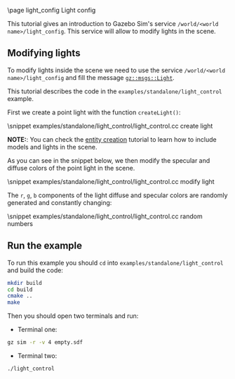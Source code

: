 \page light_config Light config

This tutorial gives an introduction to Gazebo Sim's service `/world/<world name>/light_config`.
This service will allow to modify lights in the scene.

## Modifying lights

To modify lights inside the scene we need to use the service `/world/<world name>/light_config` and
fill the message [`gz::msgs::Light`](https://gazebosim.org/api/msgs/6.0/classignition_1_1msgs_1_1Light.html).

This tutorial describes the code in the `examples/standalone/light_control` example.

First we create a point light with the function `createLight()`:

\snippet examples/standalone/light_control/light_control.cc create light

**NOTE:**: You can check the [entity creation](entity_creation.html) tutorial to learn how to include models and lights in the scene.

As you can see in the snippet below, we then modify the specular and diffuse colors of the point light in the scene.

\snippet examples/standalone/light_control/light_control.cc modify light

The `r`, `g`, `b` components of the light diffuse and specular colors are randomly generated and constantly changing:

\snippet examples/standalone/light_control/light_control.cc random numbers

## Run the example

To run this example you should `cd` into `examples/standalone/light_control` and build the code:

```bash
mkdir build
cd build
cmake ..
make
```

Then you should open two terminals and run:

 - Terminal one:
 ```bash
 gz sim -r -v 4 empty.sdf
 ```

 - Terminal two:
 ```bash
 ./light_control
 ```
